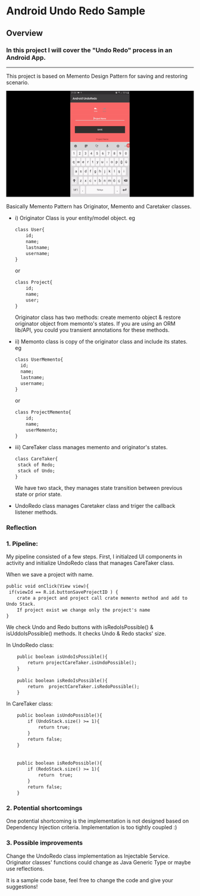 # **Android Undo Redo Sample** 

## Overview
### In this project I will cover the "Undo Redo" process in an Android App. 

---

This project is based on Memento Design Pattern for saving and restoring scenario.

![Image of Yaktocat](./images/undoredo.gif)


Basically Memento Pattern has Originator, Memento and Caretaker classes.

* i) Originator Class is your entity/model object.
    eg
    ```
    class User{
        id;
        name;
        lastname;
        username;
    }
    ```
    or 
    ```
    class Project{
        id;     
        name;
        user;
    }
    ```


    Originator class has two methods:
    create memento object & restore originator object from memonto's states.
    If you are using an ORM lib/API, you could you transient annotations for these methods.


* ii) Memonto class is copy of the originator class and include its states.
    eg
    ```
    class UserMemento{
      id;
      name;
      lastname;
      username;
    }
    ```
    or 
    ```
    class ProjectMemento{
        id;     
        name;
        userMemento;
    }
    ```

* iii) CareTaker class manages memento and originator's states. 
    ``` 
    class CareTaker{
     stack of Redo; 
     stack of Undo;
    }
    ```
    We have two stack, they manages state transition between previous state or prior state.


* UndoRedo class manages Caretaker class and triger the callback listener methods.


### Reflection

### 1. Pipeline:


My pipeline consisted of a few steps. First, I initialzed UI components in activity and initialize UndoRedo  class that manages CareTaker class.

When we save a project with name. 
```
public void onClick(View view){
 if(viewId == R.id.buttonSaveProjectID ) {
    crate a project and project call crate memento method and add to Undo Stack.
    If project exist we change only the project's name
}
``` 



We check Undo and Redo buttons with isRedoIsPossible() & isUddoIsPossible() methods.
It checks Undo & Redo stacks' size.

In UndoRedo class:
```
    public boolean isUndoIsPossible(){
        return projectCareTaker.isUndoPossible();
    }

    public boolean isRedoIsPossible(){
        return  projectCareTaker.isRedoPossible();
    }

```
In CareTaker class:
```
    public boolean isUndoPossible(){
        if (UndoStack.size() >= 1){
            return true;
        }
        return false;
    }


    public boolean isRedoPossible(){
        if (RedoStack.size() >= 1){
            return  true;
        }
        return false;
    }
```



### 2. Potential shortcomings


One potential shortcoming is the implementation is not designed based on Dependency Injection criteria.
Implementation is too tightly coupled :)


### 3. Possible improvements

Change the UndoRedo class implementation as Injectable Service.
Originator classes' functions could change as Java Generic Type or maybe use reflections.

It is a sample code base, feel free to change the code and give your suggestions!
